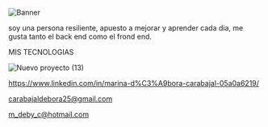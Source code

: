 ![Banner](https://user-images.githubusercontent.com/96552684/192616285-b3fbd9a2-48c2-4b78-ba40-c674af2cdb13.jpg)

soy una persona resiliente, apuesto a mejorar y aprender cada dia, me gusta tanto el back end como el frond end.

MIS TECNOLOGIAS

![Nuevo proyecto (13)](https://user-images.githubusercontent.com/96552684/192636777-ba22c21c-d17e-46a5-8c21-804a38199d92.jpg)





https://www.linkedin.com/in/marina-d%C3%A9bora-carabajal-05a0a6219/

carabajaldebora25@gmail.com

m_deby_c@hotmail.com
